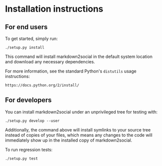 # Installation instructions

## For end users

To get started, simply run:

    ./setup.py install

This command will install markdown2social in the default system location
and download any necessary dependencies.

For more information, see the standard Python's `distutils` usage instructions:

    https://docs.python.org/2/install/

## For developers

You can install markdown2social under an unprivileged tree for testing with:

    ./setup.py develop --user

Additionally, the command above will install symlinks to your source tree
instead of copies of your files, which means any changes to the code will
immediately show up in the installed copy of markdown2social.

To run regression tests:

    ./setup.py test
